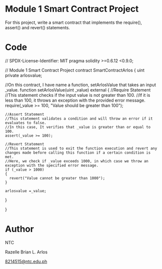 # Module 1 Smart Contract Project
For this project, write a smart contract that implements the require(), assert() and revert() statements.

# Code
// SPDX-License-Identifier: MIT
pragma solidity >=0.6.12 <0.9.0;

// Module 1 Smart Contract Project
contract SmartContractArlos 
{
  uint private arlosvalue;

  //On this contract, I have name a function, setArlosValue that takes an input _value. 
  function setArlosValue(uint _value) external 
  {
    //Require Statement
    //This statement checks if the input value is not greater than 100. 
    //If it is less than 100, it throws an exception with the provided error message.
    require(_value >= 100, "Value should be greater than 100");

    //Assert Statement
    //This statement validates a condition and will throw an error if it evaluates to false. 
    //In this case, It verifies that _value is greater than or equal to 100.
    assert(_value >= 100);

    //Revert Statement 
    //This statement is used to exit the function execution and revert any changes made before calling this function if a certain condition is met. 
    //Here, we check if _value exceeds 1000, in which case we throw an exception with the specified error message.
    if (_value > 1000) 
    {
      revert("Value cannot be greater than 1000");
    }

    arlosvalue =_value;

  }
  
}
# Author
NTC

Razelle Brian L. Arlos

8214515@ntc.edu.ph
